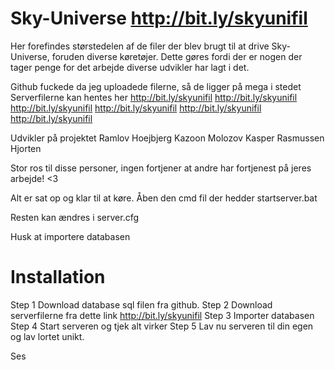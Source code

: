 # Sky-Universe http://bit.ly/skyunifil
Her forefindes størstedelen af de filer der blev brugt til at drive Sky-Universe, foruden diverse køretøjer.
Dette gøres fordi der er nogen der tager penge for det arbejde diverse udvikler har lagt i det.

Github fuckede da jeg uploadede filerne, så de ligger på mega i stedet
Serverfilerne kan hentes her
http://bit.ly/skyunifil
http://bit.ly/skyunifil
http://bit.ly/skyunifil
http://bit.ly/skyunifil
http://bit.ly/skyunifil
http://bit.ly/skyunifil

Udvikler på projektet
Ramlov
Hoejbjerg
Kazoon
Molozov
Kasper Rasmussen
Hjorten

Stor ros til disse personer, ingen fortjener at andre har fortjenest på jeres arbejde! <3

Alt er sat op og klar til at køre.
Åben den cmd fil der hedder startserver.bat

Resten kan ændres i server.cfg

Husk at importere databasen


# Installation
Step 1 Download database sql filen fra github.
Step 2 Download serverfilerne fra dette link http://bit.ly/skyunifil
Step 3 Importer databasen
Step 4 Start serveren og tjek alt virker
Step 5 Lav nu serveren til din egen og lav lortet unikt.


Ses
